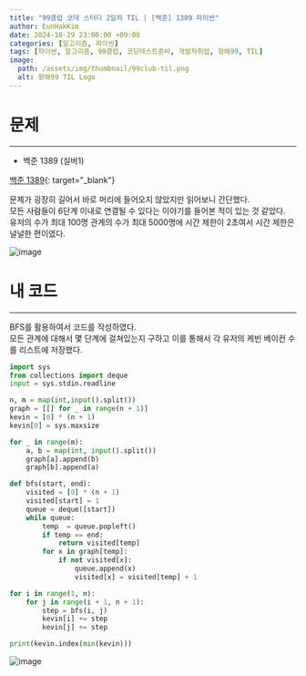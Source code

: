 ```yaml
---
title: "99클럽 코테 스터디 2일차 TIL | [백준] 1389 파이썬"
author: EunHakKim
date: 2024-10-29 23:00:00 +09:00
categories: [알고리즘, 파이썬]
tags: [파이썬, 알고리즘, 99클럽, 코딩테스트준비, 개발자취업, 항해99, TIL]
image:
  path: /assets/img/thumbnail/99club-til.png
  alt: 항해99 TIL Logo
---
```

# 문제
---
- 백준 1389 (실버1)

[백준 1389](https://www.acmicpc.net/problem/1389){: target="_blank"}

문제가 굉장히 길어서 바로 머리에 들어오지 않았지만 읽어보니 간단했다.   
모든 사람들이 6단계 이내로 연결될 수 있다는 이야기를 들어본 적이 있는 것 같았다.   
유저의 수가 최대 100명 관계의 수가 최대 5000명에 시간 제한이 2초여서 시간 제한은 널널한 편이였다.   

![image](https://github.com/user-attachments/assets/f1843492-39b2-4d64-9c8c-5456a4da7216)

# 내 코드
---
BFS를 활용하여서 코드를 작성하였다.   
모든 관계에 대해서 몇 단계에 걸쳐있는지 구하고 이를 통해서 각 유저의 케빈 베이컨 수를 리스트에 저장했다.    
```python
import sys
from collections import deque
input = sys.stdin.readline

n, m = map(int,input().split())
graph = [[] for _ in range(n + 1)]
kevin = [0] * (n + 1)
kevin[0] = sys.maxsize

for _ in range(m):
    a, b = map(int, input().split())
    graph[a].append(b)
    graph[b].append(a)

def bfs(start, end):
    visited = [0] * (n + 1)
    visited[start] = 1
    queue = deque([start])
    while queue:
        temp  = queue.popleft()
        if temp == end:
            return visited[temp]
        for x in graph[temp]:
            if not visited[x]:
                queue.append(x)
                visited[x] = visited[temp] + 1

for i in range(1, n):
    for j in range(i + 1, n + 1):
        step = bfs(i, j)
        kevin[i] += step
        kevin[j] += step

print(kevin.index(min(kevin)))
```

![image](https://github.com/user-attachments/assets/becbf896-e9c8-47f7-8d3f-242c1cd4cb16)
